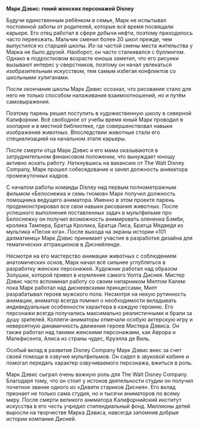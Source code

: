 **Марк Дэвис: гений женских персонажей Disney**

Будучи единственным ребёнком в семье, Марк не испытывал постоянной заботы от родителей, которые всё время посвящали карьере. Его отец работал в сфере добычи нефти, поэтому приходилось часто переезжать. Мальчик сменил более 20 школ прежде, чем выпустился из старшей школы. Из-за частой смены места жительства у Марка не было друзей. Наоборот, он часто сталкивался с буллингом. Однако в подростковом возрасте юноша заметил, что его рисунки вызывают интерес у сверстников, поэтому он начал увлекаться изобразительным искусством, тем самым избегая конфликтов со школьными хулиганами. 

После окончания школы Марк Девис осознал, что рисование стало для него не только способом налаживания взаимоотношений, но и путём самовыражения.

Поэтому парень решил поступить в художественную школу в северной Калифорнии. Всё свободное от учебы время юный Марк проводил в зоопарке и в местной библиотеке, где совершенствовал навыки изображения животных. Впоследствии животные стали его специализацией на начальном этапе карьеры. 

После смерти отца Марк Дэвис и его мама оказываются в затруднительном финансовом положении, что вынуждает юношу активно искать работу. Наткнувшись на вакансию от The Walt Disney Company, Марк прошел собеседование и занял должность аниматора промежуточных кадров. 

С началом работы команды Disney над первым полнометражным фильмом «Белоснежка и семь гномов» Марк получил должность помощника ведущего аниматора. Именно в этом проекте парень продемонстрировал все свои навыки рисования животных. После успешного выполнения поставленных задач в мультфильме про Белоснежку он получил возможность анимировать олененка Бэмби, кролика Тампера, Братца Кролика, Братца Лиса, Братца Медведя из мультика «Песня юга». После выхода на экраны истории «101 далматинец» Марк Дэвис принимает участие в разработке дизайна для тематических аттракционов в Диснейленде. 

Несмотря на его мастерство анимации животных с соблюдением анатомических основ, Марк начал всё сильнее углубляться в разработку женских персонажей. Художник работал над образом Золушки, которой привел в изумление самого Уолта Диснея. Мистер Дэвис часто вспоминал работу со своим напарником Милтом Калем: пока Марк работал над диснеевскими принцессами, Милт разрабатывал героев мужского пола. Несмотря на некую рутинность анимации, аниматор всегда помнил о необходимости вкладывать индивидуальные особенности характера в каждую героиню. Его персонажи всегда получались максимально реалистичными и брали за душу зрителей. Коллеги-аниматоры отмечали особую актерскую игру и невероятную динамичность движения героев Мистера Дэвиса. Он также работал над такими женскими персонажами, как Аврора и Малефисента, Алиса из страны чудес, Круэлла де Виль.

Особый вклад в развитие Disney Company Марк Дэвис внес за счет своей помощи в озвучке мультфильмов. Он сидел в звуковой кабине и помогал передать характер озвучиваемого персонажа, вжиться в роль. 

Марк Дэвис сыграл очень важную роль для The Walt Disney Company. Благодаря тому, что он стоит у истоков деятельности студии он получил почетное звание одного из «Девяти стариков Диснея». Его вклад признает не только сама студия, но и тысячи аниматоров по всему миру. После смерти великого аниматора Калифорнийский институт искусства в его честь учредил стипендиальный фонд. Миллионы детей выросли на творчестве Марка Дэвиса, навсегда запомнив добрые истории компании Дисней.
